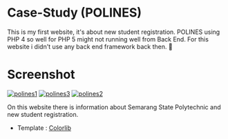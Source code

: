 # Case-Study (POLINES)
This is my first website, it's about new student registration.
POLINES using PHP 4 so well for PHP 5 might not running well from Back End.
For this website i didn't use any back end framework back then. 🙏

# Screenshot

<a href="https://ibb.co/WnmNh3g"><img src="https://i.ibb.co/9nQmDvs/polines1.png" alt="polines1" border="0"></a>
<a href="https://ibb.co/mXV4pvT"><img src="https://i.ibb.co/xft6ZmL/polines3.png" alt="polines3" border="0"></a>
<a href="https://ibb.co/sVJvP65"><img src="https://i.ibb.co/YLT7WyD/polines2.png" alt="polines2" border="0"></a>

On this website there is information about Semarang State Polytechnic and new student registration.

- Template : [Colorlib](https://colorlib.com/)
